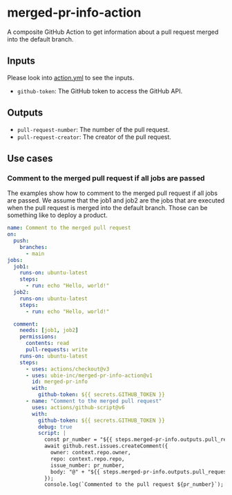 # merged-pr-info-action

A composite GitHub Action to get information about a pull request merged into the default branch.

## Inputs
Please look into [action.yml](action.yml) to see the inputs.

- `github-token`: The GitHub token to access the GitHub API.

## Outputs
- `pull-request-number`: The number of the pull request.
- `pull-request-creator`: The creator of the pull request.

## Use cases

### Comment to the merged pull request if all jobs are passed
The examples show how to comment to the merged pull request if all jobs are passed.
We assume that the job1 and job2 are the jobs that are executed when the pull request is merged into the default branch.
Those can be something like to deploy a product.

```yaml
name: Comment to the merged pull request
on:
  push:
    branches:
      - main
jobs:
  job1:
    runs-on: ubuntu-latest
    steps:
      - run: echo "Hello, world!"
  job2:
    runs-on: ubuntu-latest
    steps:
      - run: echo "Hello, world!"

  comment:
    needs: [job1, job2]
    permissions:
      contents: read
      pull-requests: write
    runs-on: ubuntu-latest
    steps:
      - uses: actions/checkout@v3
      - uses: ubie-inc/merged-pr-info-action@v1
        id: merged-pr-info
        with:
          github-token: ${{ secrets.GITHUB_TOKEN }}
      - name: "Comment to the merged pull request"
        uses: actions/github-script@v6
        with:
          github-token: ${{ secrets.GITHUB_TOKEN }}
          debug: true
          script: |
            const pr_number = "${{ steps.merged-pr-info.outputs.pull_request_number }}";
            await github.rest.issues.createComment({
              owner: context.repo.owner,
              repo: context.repo.repo,
              issue_number: pr_number,
              body: "@" + "${{ steps.merged-pr-info.outputs.pull_request_creator }}" +  " The jobs are passed!"
            });
            console.log(`Commented to the pull request ${pr_number}`);
```
